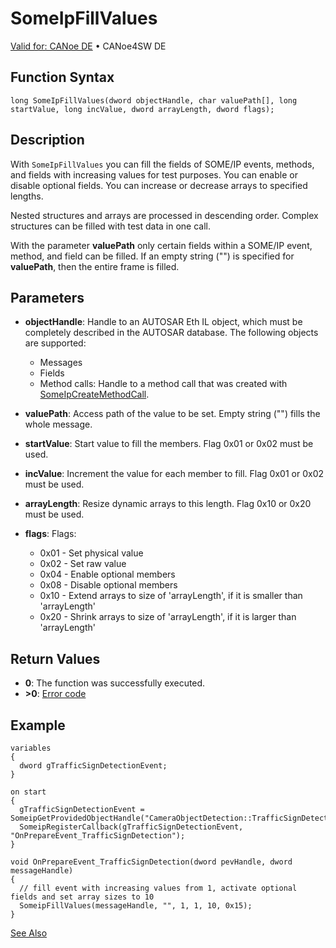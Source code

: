 # SomeIpFillValues

[Valid for: CANoe DE](../../../../Shared/FeatureAvailability.md) • CANoe4SW DE

## Function Syntax

```plaintext
long SomeIpFillValues(dword objectHandle, char valuePath[], long startValue, long incValue, dword arrayLength, dword flags);
```

## Description

With `SomeIpFillValues` you can fill the fields of SOME/IP events, methods, and fields with increasing values for test purposes. You can enable or disable optional fields. You can increase or decrease arrays to specified lengths.

Nested structures and arrays are processed in descending order. Complex structures can be filled with test data in one call.

With the parameter **valuePath** only certain fields within a SOME/IP event, method, and field can be filled. If an empty string ("") is specified for **valuePath**, then the entire frame is filled.

## Parameters

- **objectHandle**: Handle to an AUTOSAR Eth IL object, which must be completely described in the AUTOSAR database. The following objects are supported:
  - Messages
  - Fields
  - Method calls: Handle to a method call that was created with [SomeIpCreateMethodCall](CAPLfunctionSomeIpCreateMethodCall.md).

- **valuePath**: Access path of the value to be set. Empty string ("") fills the whole message.

- **startValue**: Start value to fill the members. Flag 0x01 or 0x02 must be used.

- **incValue**: Increment the value for each member to fill. Flag 0x01 or 0x02 must be used.

- **arrayLength**: Resize dynamic arrays to this length. Flag 0x10 or 0x20 must be used.

- **flags**: Flags:
  - 0x01 - Set physical value
  - 0x02 - Set raw value
  - 0x04 - Enable optional members
  - 0x08 - Disable optional members
  - 0x10 - Extend arrays to size of 'arrayLength', if it is smaller than 'arrayLength'
  - 0x20 - Shrink arrays to size of 'arrayLength', if it is larger than 'arrayLength'

## Return Values

- **0**: The function was successfully executed.
- **>0**: [Error code](../../CAPLfunctionsSOMEIPILErrorCodes.md)

## Example

```plaintext
variables
{
  dword gTrafficSignDetectionEvent;
}

on start
{
  gTrafficSignDetectionEvent = SomeipGetProvidedObjectHandle("CameraObjectDetection::TrafficSignDetection");
  SomeipRegisterCallback(gTrafficSignDetectionEvent, "OnPrepareEvent_TrafficSignDetection");
}

void OnPrepareEvent_TrafficSignDetection(dword pevHandle, dword messageHandle)
{
  // fill event with increasing values from 1, activate optional fields and set array sizes to 10
  SomeipFillValues(messageHandle, "", 1, 1, 10, 0x15);
}
```

[See Also](javascript:void(0);)
